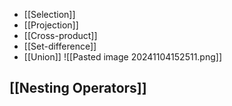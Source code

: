 - [[Selection]]
- [[Projection]]
- [[Cross-product]]
- [[Set-difference]]
- [[Union]]
![[Pasted image 20241104152511.png]]


## [[Nesting Operators]]
